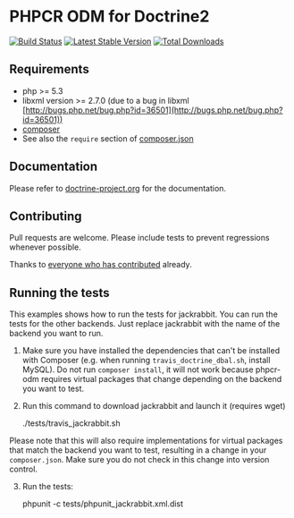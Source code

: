 # PHPCR ODM for Doctrine2

[![Build Status](https://travis-ci.org/doctrine/phpcr-odm.svg?branch=master)](https://travis-ci.org/doctrine/phpcr-odm)
[![Latest Stable Version](https://poser.pugx.org/doctrine/phpcr-odm/version.png)](https://packagist.org/packages/doctrine/phpcr-odm)
[![Total Downloads](https://poser.pugx.org/doctrine/phpcr-odm/d/total.png)](https://packagist.org/packages/doctrine/phpcr-odm)


## Requirements

* php >= 5.3
* libxml version >= 2.7.0 (due to a bug in libxml [http://bugs.php.net/bug.php?id=36501](http://bugs.php.net/bug.php?id=36501))
* [composer](http://getcomposer.org/)
* See also the `require` section of [composer.json](composer.json)


## Documentation

Please refer to [doctrine-project.org](http://docs.doctrine-project.org/projects/doctrine-phpcr-odm/en/latest/) for the documentation.


## Contributing

Pull requests are welcome. Please include tests to prevent regressions whenever
possible.

Thanks to
[everyone who has contributed](https://github.com/doctrine/phpcr-odm/contributors) already.


## Running the tests

This examples shows how to run the tests for jackrabbit. You can run the tests
for the other backends. Just replace jackrabbit with the name of the backend
you want to run.

1. Make sure you have installed the dependencies that can't be installed with
Composer (e.g. when running `travis_doctrine_dbal.sh`, install MySQL). Do not
run `composer install`, it will not work because phpcr-odm requires virtual
packages that change depending on the backend you want to test.
2. Run this command to download jackrabbit and launch it (requires wget)

    ./tests/travis_jackrabbit.sh

Please note that this will also require implementations for virtual packages
that match the backend you want to test, resulting in a change in your
`composer.json`. Make sure you do not check in this change into version control.

3. Run the tests:

    phpunit -c tests/phpunit_jackrabbit.xml.dist
